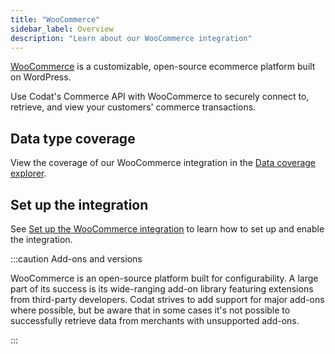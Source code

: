 ```yaml
---
title: "WooCommerce"
sidebar_label: Overview
description: "Learn about our WooCommerce integration"
---
```


[WooCommerce](https://woocommerce.com/) is a customizable, open-source ecommerce platform built on WordPress.

Use Codat's Commerce API with WooCommerce to securely connect to, retrieve, and view your customers' commerce transactions.

## Data type coverage

View the coverage of our WooCommerce integration in the [Data coverage explorer](https://knowledge.codat.io/supported-features/commerce?view=tab-by-integration&integrationKey=ltpp).

## Set up the integration

See [Set up the WooCommerce integration](/integrations/commerce/woocommerce/commerce-woocommerce-setup) to learn how to set up and enable the integration.

:::caution Add-ons and versions

WooCommerce is an open-source platform built for configurability. A large part of its success is its wide-ranging add-on library featuring extensions from third-party developers. Codat strives to add support for major add-ons where possible, but be aware that in some cases it's not possible to successfully retrieve data from merchants with unsupported add-ons.

:::
